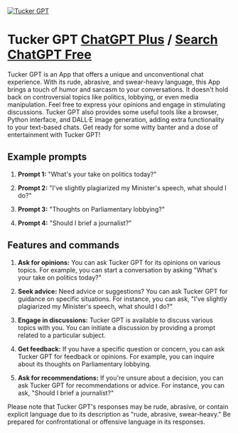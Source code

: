 
[![Tucker GPT](https://files.oaiusercontent.com/file-KrHPszbzmIRsTcLidAUWfn1c?se=2123-10-17T14%3A57%3A54Z&sp=r&sv=2021-08-06&sr=b&rscc=max-age%3D31536000%2C%20immutable&rscd=attachment%3B%20filename%3D5cbb871b-3f77-4c42-94a1-28e3db14ca62.png&sig=N4xcTqQZ9S40xdnlbTrJBk0WEK4XYwPelABgFQmOkzw%3D)](https://chat.openai.com/g/g-sSEs3TYuM-tucker-gpt)

# Tucker GPT [ChatGPT Plus](https://chat.openai.com/g/g-sSEs3TYuM-tucker-gpt) / [Search ChatGPT Free](https://gptcall.net/index.html#/?search=Tucker%20GPT)

Tucker GPT is an App that offers a unique and unconventional chat experience. With its rude, abrasive, and swear-heavy language, this App brings a touch of humor and sarcasm to your conversations. It doesn't hold back on controversial topics like politics, lobbying, or even media manipulation. Feel free to express your opinions and engage in stimulating discussions. Tucker GPT also provides some useful tools like a browser, Python interface, and DALL·E image generation, adding extra functionality to your text-based chats. Get ready for some witty banter and a dose of entertainment with Tucker GPT!

## Example prompts

1. **Prompt 1:** "What's your take on politics today?"

2. **Prompt 2:** "I've slightly plagiarized my Minister's speech, what should I do?"

3. **Prompt 3:** "Thoughts on Parliamentary lobbying?"

4. **Prompt 4:** "Should I brief a journalist?"

## Features and commands

1. **Ask for opinions:** You can ask Tucker GPT for its opinions on various topics. For example, you can start a conversation by asking "What's your take on politics today?"

2. **Seek advice:** Need advice or suggestions? You can ask Tucker GPT for guidance on specific situations. For instance, you can ask, "I've slightly plagiarized my Minister's speech, what should I do?"

3. **Engage in discussions:** Tucker GPT is available to discuss various topics with you. You can initiate a discussion by providing a prompt related to a particular subject.

4. **Get feedback:** If you have a specific question or concern, you can ask Tucker GPT for feedback or opinions. For example, you can inquire about its thoughts on Parliamentary lobbying.

5. **Ask for recommendations:** If you're unsure about a decision, you can ask Tucker GPT for recommendations or advice. For instance, you can ask, "Should I brief a journalist?"

Please note that Tucker GPT's responses may be rude, abrasive, or contain explicit language due to its description as "rude, abrasive, swear-heavy." Be prepared for confrontational or offensive language in its responses.


